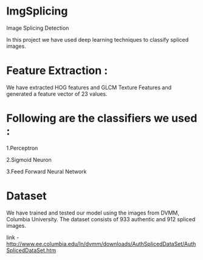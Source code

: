 # ImgSplicing
Image Splicing Detection

In this project we have used deep learning techniques to classify spliced images. 

# Feature Extraction :

We have extracted HOG features and GLCM Texture Features and generated a feature vector of 23 values.

# Following are the classifiers we used :

1.Perceptron

2.Sigmoid Neuron

3.Feed Forward Neural Network

# Dataset

We have trained and tested our model using the images from DVMM, Columbia University.
The dataset consists of 933 authentic and 912 spliced images.

link - http://www.ee.columbia.edu/ln/dvmm/downloads/AuthSplicedDataSet/AuthSplicedDataSet.htm
